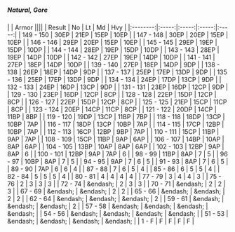 ##### Natural, Gore

|      | Armor ||||
| Result | No | Lt | Md | Hvy |
|:--------:|:-----:|:-----:|:-----:|:-----:|
| 149 - 150 | 30EP | 21EP | 15EP | 10EP |
| 147 - 148 | 30EP | 20EP | 15EP | 10EP |
| 146 - 146 | 29EP | 20EP | 15EP | 10EP |
| 145 - 145 | 29EP | 19EP | 15DP | 10DP |
| 144 - 144 | 28EP | 19EP | 15DP | 10DP |
| 143 - 143 | 28EP | 19EP | 14DP | 10DP |
| 142 - 142 | 27EP | 19EP | 14DP | 10DP |
| 141 - 141 | 27EP | 18EP | 14DP | 10DP |
| 139 - 140 | 27EP | 18EP | 14DP | 9DP |
| 138 - 138 | 26EP | 18EP | 14DP | 9DP |
| 137 - 137 | 25EP | 17EP | 13DP | 9DP |
| 135 - 136 | 25EP | 17EP | 13DP | 9DP |
| 134 - 134 | 24EP | 17DP | 13CP | 9DP |
| 132 - 133 | 24EP | 16DP | 13CP | 9DP |
| 131 - 131 | 23EP | 16DP | 12CP | 9DP |
| 129 - 130 | 23EP | 16DP | 12CP | 8CP |
| 128 - 128 | 22EP | 15DP | 12CP | 8CP |
| 126 - 127 | 22EP | 15DP | 12CP | 8CP |
| 125 - 125 | 21EP | 15CP | 11CP | 8CP |
| 123 - 124 | 20EP | 14CP | 11CP | 8CP |
| 121 - 122 | 20DP | 14CP | 11BP | 8BP |
| 119 - 120 | 19DP | 13CP | 11BP | 7BP |
| 118 - 118 | 18DP | 13CP | 10BP | 7AP |
| 116 - 117 | 18DP | 13CP | 10BP | 7AP |
| 114 - 115 | 17CP | 12BP | 10BP | 7AP |
| 112 - 113 | 16CP | 12BP | 9BP | 7AP |
| 110 - 111 | 15CP | 11BP | 9AP | 7AP |
| 108 - 109 | 15CP | 11BP | 9AP | 6AP |
| 106 - 107 | 14BP | 10AP | 8AP | 6AP |
| 104 - 105 | 13BP | 10AP | 8AP | 6AP |
| 102 - 103 | 12BP | 9AP | 8AP | 6 |
| 100 - 101 | 12BP | 9AP | 7AP | 6 |
| 98 - 99 | 11BP | 8AP | 7 | 5 |
| 96 - 97 | 10BP | 8AP | 7 | 5 |
| 94 - 95 | 9AP | 7 | 6 | 5 |
| 91 - 93 | 8AP | 7 | 6 | 5 |
| 89 - 90 | 7AP | 6 | 6 | 4 |
| 87 - 88 | 7 | 6 | 5 | 4 |
| 85 - 86 | 6 | 5 | 5 | 4 |
| 82 - 84 | 5 | 5 | 5 | 4 |
| 80 - 81 | 4 | 4 | 4 | 4 |
| 77 - 79 | 3 | 4 | 4 | 3 |
| 75 - 76 | 2 | 3 | 3 | 3 |
| 72 - 74 | &endash;  | 2 | 3 | 3 |
| 70 - 71 | &endash;  | 2 | 2 | 3 |
| 67 - 69 | &endash;  | &endash;  | 2 | 2 |
| 65 - 66 | &endash;  | &endash;  | 2 | 2 |
| 62 - 64 | &endash;  | &endash;  | &endash;  | 2 |
| 59 - 61 | &endash;  | &endash;  | &endash;  | 2 |
| 57 - 58 | &endash;  | &endash;  | &endash;  | &endash;  |
| 54 - 56 | &endash;  | &endash;  | &endash;  | &endash;  |
| 51 - 53 | &endash;  | &endash;  | &endash;  | &endash;  |
| 1 - F | F | F | F | F |
